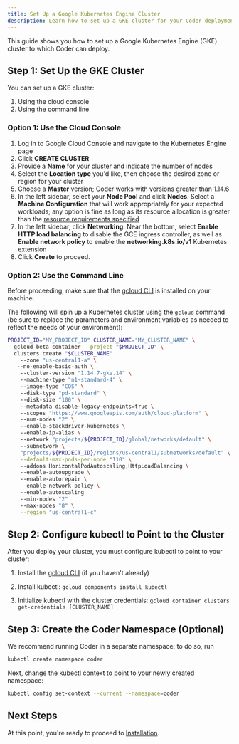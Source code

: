 ```yaml
---
title: Set Up a Google Kubernetes Engine Cluster
description: Learn how to set up a GKE cluster for your Coder deployment.
---
```


This guide shows you how to set up a Google Kubernetes Engine (GKE) cluster to
which Coder can deploy.

## Step 1: Set Up the GKE Cluster

You can set up a GKE cluster:

1. Using the cloud console
2. Using the command line

### Option 1: Use the Cloud Console

1. Log in to Google Cloud Console and navigate to the Kubernetes Engine page
2. Click **CREATE CLUSTER**
3. Provide a **Name** for your cluster and indicate the number of nodes
4. Select the **Location type** you'd like, then choose the desired zone or
   region for your cluster
5. Choose a **Master** version; Coder works with versions
   greater than 1.14.6
6. In the left sidebar, select your **Node Pool** and click **Nodes**. Select a
   **Machine Configuration** that will work appropriately for your expected
   workloads; any option is fine as long as its resource allocation is greater
   than the [resource requirements specified](../requirements.md)
7. In the left sidebar, click **Networking**. Near the bottom, select **Enable
   HTTP load balancing** to disable the GCE ingress controller, as well as
   **Enable network policy** to enable the **networking.k8s.io/v1** Kubernetes
   extension
8. Click **Create** to proceed.

### Option 2: Use the Command Line

Before proceeding, make sure that the [gcloud
CLI](https://cloud.google.com/sdk/docs/quickstarts) is installed on your
machine.

The following will spin up a Kubernetes cluster using the `gcloud` command (be
sure to replace the parameters and environment variables as needed to reflect
the needs of your environment):

```bash
PROJECT_ID="MY_PROJECT_ID" CLUSTER_NAME="MY_CLUSTER_NAME" \
  gcloud beta container --project "$PROJECT_ID" \
  clusters create "$CLUSTER_NAME"
    --zone "us-central1-a" \ 
   --no-enable-basic-auth \ 
    --cluster-version "1.14.7-gke.14" \ 
    --machine-type "n1-standard-4" \ 
    --image-type "COS" \ 
    --disk-type "pd-standard" \ 
    --disk-size "100" \ 
    --metadata disable-legacy-endpoints=true \ 
    --scopes "https://www.googleapis.com/auth/cloud-platform" \ 
    --num-nodes "2" \ 
    --enable-stackdriver-kubernetes \ 
    --enable-ip-alias \ 
    --network "projects/${PROJECT_ID}/global/networks/default" \ 
    --subnetwork \
    "projects/${PROJECT_ID}/regions/us-central1/subnetworks/default" \
    --default-max-pods-per-node "110" \ 
    --addons HorizontalPodAutoscaling,HttpLoadBalancing \ 
    --enable-autoupgrade \ 
    --enable-autorepair \ 
    --enable-network-policy \ 
    --enable-autoscaling 
    --min-nodes "2" 
    --max-nodes "8" \
    --region "us-central1-c"
```

## Step 2: Configure kubectl to Point to the Cluster

After you deploy your cluster, you must configure kubectl to point to your
cluster:

1. Install the [gcloud CLI](https://cloud.google.com/sdk/docs/quickstarts) (if
   you haven't already)

2. Install kubectl: `gcloud components install kubectl`

3. Initialize kubectl with the cluster credentials: `gcloud container clusters
   get-credentials [CLUSTER_NAME]`

## Step 3: Create the Coder Namespace (Optional)

We recommend running Coder in a separate namespace; to do so, run

```bash
kubectl create namespace coder
```

Next, change the kubectl context to point to your newly created namespace:

```bash
kubectl config set-context --current --namespace=coder
```

## Next Steps

At this point, you're ready to proceed to [Installation](../installation.md).
